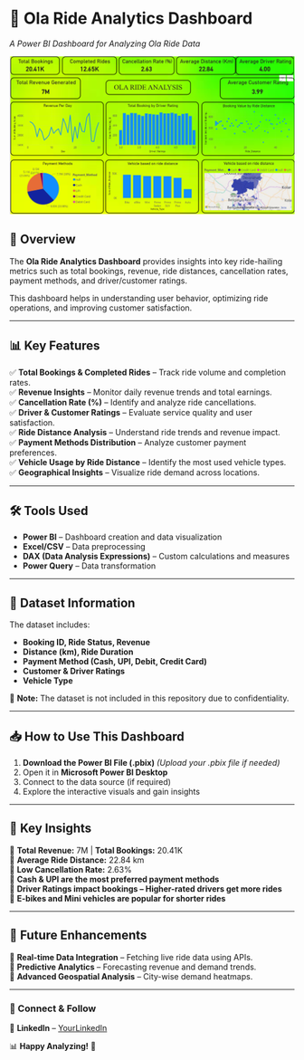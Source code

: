 # 🚖 Ola Ride Analytics Dashboard  

*A Power BI Dashboard for Analyzing Ola Ride Data*  

![Dashboard Preview](Dashboard.png)  

## 📌 Overview  
The **Ola Ride Analytics Dashboard** provides insights into key ride-hailing metrics such as total bookings, revenue, ride distances, cancellation rates, payment methods, and driver/customer ratings.  

This dashboard helps in understanding user behavior, optimizing ride operations, and improving customer satisfaction.  

---

## 📊 Key Features  
✅ **Total Bookings & Completed Rides** – Track ride volume and completion rates.  
✅ **Revenue Insights** – Monitor daily revenue trends and total earnings.  
✅ **Cancellation Rate (%)** – Identify and analyze ride cancellations.  
✅ **Driver & Customer Ratings** – Evaluate service quality and user satisfaction.  
✅ **Ride Distance Analysis** – Understand ride trends and revenue impact.  
✅ **Payment Methods Distribution** – Analyze customer payment preferences.  
✅ **Vehicle Usage by Ride Distance** – Identify the most used vehicle types.  
✅ **Geographical Insights** – Visualize ride demand across locations.  

---

## 🛠️ Tools Used  
- **Power BI** – Dashboard creation and data visualization  
- **Excel/CSV** – Data preprocessing  
- **DAX (Data Analysis Expressions)** – Custom calculations and measures  
- **Power Query** – Data transformation  

---

## 📂 Dataset Information  
The dataset includes:  
- **Booking ID, Ride Status, Revenue**  
- **Distance (km), Ride Duration**  
- **Payment Method (Cash, UPI, Debit, Credit Card)**  
- **Customer & Driver Ratings**  
- **Vehicle Type**  

📌 **Note:** The dataset is not included in this repository due to confidentiality.  

---

## 📥 How to Use This Dashboard  
1. **Download the Power BI File (.pbix)** *(Upload your .pbix file if needed)*  
2. Open it in **Microsoft Power BI Desktop**  
3. Connect to the data source (if required)  
4. Explore the interactive visuals and gain insights  

---

## 📌 Key Insights  
🔹 **Total Revenue:** 7M | **Total Bookings:** 20.41K  
🔹 **Average Ride Distance:** 22.84 km  
🔹 **Low Cancellation Rate:** 2.63%  
🔹 **Cash & UPI are the most preferred payment methods**  
🔹 **Driver Ratings impact bookings – Higher-rated drivers get more rides**  
🔹 **E-bikes and Mini vehicles are popular for shorter rides**  

---

## 🔮 Future Enhancements  
🚀 **Real-time Data Integration** – Fetching live ride data using APIs.  
🚀 **Predictive Analytics** – Forecasting revenue and demand trends.  
🚀 **Advanced Geospatial Analysis** – City-wise demand heatmaps.  

---

### 🔗 Connect & Follow  
🔗 **LinkedIn** – [YourLinkedIn](https://www.linkedin.com/in/atharva-khadse)  

📊 **Happy Analyzing!** 🚀  
